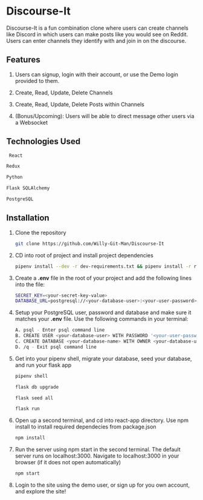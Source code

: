 # Discourse-It

Discourse-It is a fun combination clone where users can create channels like Discord in which users can make posts like you would see on Reddit. Users can enter channels they identify with and join in on the discourse. 

## Features

1. Users can signup, login with their account, or use the Demo login provided to them.

2. Create, Read, Update, Delete Channels

3. Create, Read, Update, Delete Posts within Channels
 
4. (Bonus/Upcoming): Users will be able to direct message other users via a Websocket

## Technologies Used
  ```bash
   React
   ```  
   ```bash
   Redux
   ``` 
   ```bash
   Python
   ``` 
   ```bash
   Flask SQLAlchemy
   ```  
   ```bash
   PostgreSQL
   ```



## Installation
1. Clone the repository

   ```bash
   git clone https://github.com/Willy-Git-Man/Discourse-It
   ```

2. CD into root of project and install project dependencies

      ```bash
      pipenv install --dev -r dev-requirements.txt && pipenv install -r requirements.txt
      ```

3. Create a **.env** file in the root of your project and add the following lines into the file:
   ```bash
   SECRET_KEY=<your-secret-key-value>
   DATABASE_URL=postgresql://<your-database-user>:<your-user-password>@localhost/<your-database-name>>
   ```

4. Setup your PostgreSQL user, password and database and make sure it matches your **.env** file. Use the following commands in your terminal:
   ```bash
   A. psql - Enter psql command line
   B. CREATE USER <your-database-user> WITH PASSWORD '<your-user-password>';
   C. CREATE DATABASE <your-database-name> WITH OWNER <your-database-user>
   D. /q - Exit psql command line
   ```

5. Get into your pipenv shell, migrate your database, seed your database, and run your flask app

   ```bash
   pipenv shell
   ```

   ```bash
   flask db upgrade
   ```

   ```bash
   flask seed all
   ```

   ```bash
   flask run
   ```

6. Open up a second terminal, and cd into react-app directory. Use npm install to install required dependecies from package.json

   ```bash
   npm install
   ```

7. Run the server using npm start in the second terminal. The default server runs on localhost:3000. Navigate to localhost:3000 in your browser (if it does not open automatically)

   ```bash
   npm start
   ```

8. Login to the site using the demo user, or sign up for you own account, and explore the site!
